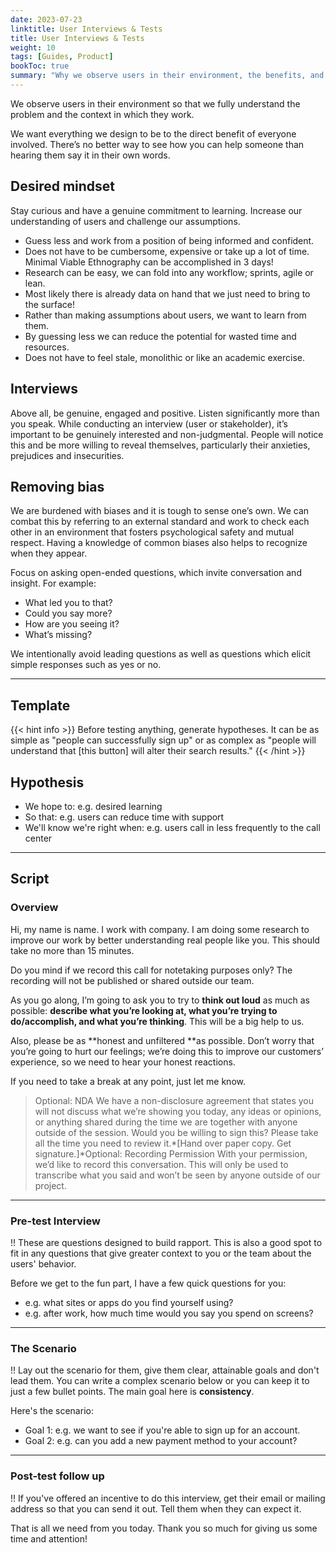 ```yaml
---
date: 2023-07-23
linktitle: User Interviews & Tests
title: User Interviews & Tests
weight: 10
tags: [Guides, Product]
bookToc: true
summary: "Why we observe users in their environment, the benefits, and a script for getting started."
---
```


We observe users in their environment so that we fully understand the problem and the context in which they work.

We want everything we design to be to the direct benefit of everyone involved. There’s no better way to see how you can help someone than hearing them say it in their own words.

## Desired mindset

Stay curious and have a genuine commitment to learning. Increase our understanding of users and challenge our assumptions.

- Guess less and work from a position of being informed and confident.
- Does not have to be cumbersome, expensive or take up a lot of time. Minimal Viable Ethnography can be accomplished in 3 days!
- Research can be easy, we can fold into any workflow; sprints, agile or lean.
- Most likely there is already data on hand that we just need to bring to the surface!
- Rather than making assumptions about users, we want to learn from them.
- By guessing less we can reduce the potential for wasted time and resources.
- Does not have to feel stale, monolithic or like an academic exercise.

## Interviews

Above all, be genuine, engaged and positive. Listen significantly more than you speak. While conducting an interview (user or stakeholder), it’s important to be genuinely interested and non-judgmental. People will notice this and be more willing to reveal themselves, particularly their anxieties, prejudices and insecurities.

## Removing bias

We are burdened with biases and it is tough to sense one’s own. We can combat this by referring to an external standard and work to check each other in an environment that fosters psychological safety and mutual respect. Having a knowledge of common biases also helps to recognize when they appear.

Focus on asking open-ended questions, which invite conversation and insight. For example:

- What led you to that?
- Could you say more?
- How are you seeing it?
- What’s missing?

We intentionally avoid leading questions as well as questions which elicit simple responses such as yes or no.

---

## Template
{{< hint info >}}
Before testing anything, generate hypotheses. It can be as simple as "people can successfully sign up" or as complex as "people will understand that [this button] will alter their search results."
{{< /hint >}}


## Hypothesis

- We hope to: e.g. desired learning
- So that: e.g. users can reduce time with support
- We'll know we're right when: e.g. users call in less frequently to the call center

---

## Script

### Overview

Hi, my name is name. I work with company. I am doing some research to improve our work by better understanding real people like you. This should take no more than 15 minutes.

Do you mind if we record this call for notetaking purposes only? The recording will not be published or shared outside our team.

As you go along, I’m going to ask you to try to **think out loud** as much as possible: **describe what you’re looking at, what you’re trying to do/accomplish, and what you’re thinking**. This will be a big help to us.

Also, please be as **honest and unfiltered **as possible. Don’t worry that you’re going to hurt our feelings; we’re doing this to improve our customers’ experience, so we need to hear your honest reactions.

If you need to take a break at any point, just let me know.

> Optional: NDA
We have a non-disclosure agreement that states you will not discuss what we’re showing you today, any ideas or opinions, or anything shared during the time we are together with anyone outside of the session. Would you be willing to sign this? Please take all the time you need to review it.*[Hand over paper copy. Get signature.]*Optional: Recording Permission
With your permission, we’d like to record this conversation. This will only be used to transcribe what you said and won’t be seen by anyone outside of our project.
> 

---

### Pre-test Interview

!! These are questions designed to build rapport. This is also a good spot to fit in any questions that give greater context to you or the team about the users' behavior.

Before we get to the fun part, I have a few quick questions for you:

- e.g. what sites or apps do you find yourself using?
- e.g. after work, how much time would you say you spend on screens?

---

### The Scenario

!! Lay out the scenario for them, give them clear, attainable goals and don't lead them. You can write a complex scenario below or you can keep it to just a few bullet points. The main goal here is **consistency**.

Here's the scenario:

- Goal 1: e.g. we want to see if you're able to sign up for an account.
- Goal 2: e.g. can you add a new payment method to your account?

---

### Post-test follow up

!! If you've offered an incentive to do this interview, get their email or mailing address so that you can send it out. Tell them when they can expect it.

That is all we need from you today. Thank you so much for giving us some time and attention!